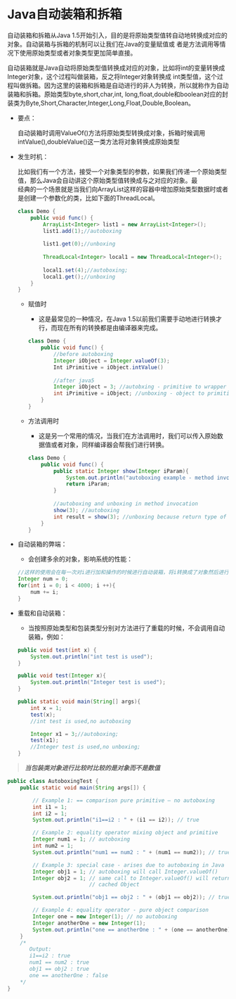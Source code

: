 # Java自动装箱和拆箱

自动装箱和拆箱从Java 1.5开始引入，目的是将原始类型值转自动地转换成对应的对象。自动装箱与拆箱的机制可以让我们在Java的变量赋值或
者是方法调用等情况下使用原始类型或者对象类型更加简单直接。

自动装箱就是Java自动将原始类型值转换成对应的对象，比如将int的变量转换成Integer对象，这个过程叫做装箱，反之将Integer对象转换成
int类型值，这个过程叫做拆箱。因为这里的装箱和拆箱是自动进行的非人为转换，所以就称作为自动装箱和拆箱。原始类型byte,short,char,int,
long,float,double和boolean对应的封装类为Byte,Short,Character,Integer,Long,Float,Double,Boolean。

- 要点：
    
   自动装箱时调用ValueOf()方法将原始类型转换成对象，拆箱时候调用intValue(),doubleValue()这一类方法将对象转换成原始类型

- 发生时机：
   
   比如我们有一个方法，接受一个对象类型的参数，如果我们传递一个原始类型值，那么Java会自动讲这个原始类型值转换成与之对应的对象。最  
   经典的一个场景就是当我们向ArrayList这样的容器中增加原始类型数据时或者是创建一个参数化的类，比如下面的ThreadLocal。

   ```java
   class Demo {
       public void func() {
           ArrayList<Integer> list1 = new ArrayList<Integer>();
           list1.add(1);//autoboxing
           
           list1.get(0);//unboxing
           
           ThreadLocal<Integer> local1 = new ThreadLocal<Integer>();
           
           local1.set(4);//autoboxing;
           local1.get();//unboxing
       }  
   }
   ``` 

   - 赋值时
      - 这是最常见的一种情况，在Java 1.5以前我们需要手动地进行转换才行，而现在所有的转换都是由编译器来完成。
      
      ```java
      class Demo {
          public void func() {
              //before autoboxing
              Integer iObject = Integer.valueOf(3);
              Int iPrimitive = iObject.intValue()
              
              //after java5
              Integer iObject = 3; //autobxing - primitive to wrapper conversion
              int iPrimitive = iObject; //unboxing - object to primitive conversion
          }
      }
      ```
      
   - 方法调用时
      - 这是另一个常用的情况，当我们在方法调用时，我们可以传入原始数据值或者对象，同样编译器会帮我们进行转换。
      
      ```java
      class Demo {
          public void func() {
              public static Integer show(Integer iParam){
                  System.out.println("autoboxing example - method invocation i: " + iParam);
                  return iParam;
              }
              
              //autoboxing and unboxing in method invocation
              show(3); //autoboxing
              int result = show(3); //unboxing because return type of method is Integer
          }
      }
      ```
      
    
- 自动装箱的弊端：
   - 会创建多余的对象，影响系统的性能：
   ```java
   //这样的使用会在每一次对i进行加和操作的时候进行自动装箱，将i转换成了对象然后进行对象的加法，之后弃用该对象，影响了系统的性能。
   Integer num = 0;
   for(int i = 0; i < 4000; i ++){
       num += i;
   }
   ```
- 重载和自动装箱：
  - 当按照原始类型和包装类型分别对方法进行了重载的时候，不会调用自动装箱，例如：
  ```java
  public void test(int x) {
      System.out.println("int test is used");
  }
  
  public void test(Integer x){
      System.out.println("Integer test is used");
  }
  
  public static void main(String[] args){
      int x = 1;
      test(x);
      //int test is used,no autoboxing
  
      Integer x1 = 3;//autoboxing;
      test(x1);
      //Integer test is used,no unboxing;
  }
  ```      
> ***当包装类对象进行比较时比较的是对象而不是数值*** 
   ```java
   public class AutoboxingTest {
       public static void main(String args[]) {
   
           // Example 1: == comparison pure primitive – no autoboxing
           int i1 = 1;
           int i2 = 1;
           System.out.println("i1==i2 : " + (i1 == i2)); // true
   
           // Example 2: equality operator mixing object and primitive
           Integer num1 = 1; // autoboxing
           int num2 = 1;
           System.out.println("num1 == num2 : " + (num1 == num2)); // true
   
           // Example 3: special case - arises due to autoboxing in Java
           Integer obj1 = 1; // autoboxing will call Integer.valueOf()
           Integer obj2 = 1; // same call to Integer.valueOf() will return same
                             // cached Object
   
           System.out.println("obj1 == obj2 : " + (obj1 == obj2)); // true
   
           // Example 4: equality operator - pure object comparison
           Integer one = new Integer(1); // no autoboxing
           Integer anotherOne = new Integer(1);
           System.out.println("one == anotherOne : " + (one == anotherOne)); // false
       }
       /*
          Output:
          i1==i2 : true
          num1 == num2 : true
          obj1 == obj2 : true
          one == anotherOne : false
       */
   }
   ```


